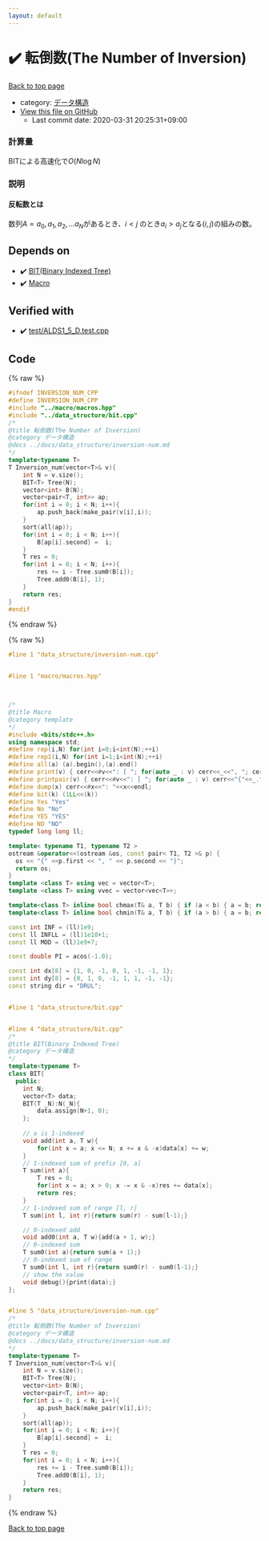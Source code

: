 ```yaml
---
layout: default
---
```


<!-- mathjax config similar to math.stackexchange -->
<script type="text/javascript" async
  src="https://cdnjs.cloudflare.com/ajax/libs/mathjax/2.7.5/MathJax.js?config=TeX-MML-AM_CHTML">
</script>
<script type="text/x-mathjax-config">
  MathJax.Hub.Config({
    TeX: { equationNumbers: { autoNumber: "AMS" }},
    tex2jax: {
      inlineMath: [ ['$','$'] ],
      processEscapes: true
    },
    "HTML-CSS": { matchFontHeight: false },
    displayAlign: "left",
    displayIndent: "2em"
  });
</script>

<script type="text/javascript" src="https://cdnjs.cloudflare.com/ajax/libs/jquery/3.4.1/jquery.min.js"></script>
<script src="https://cdn.jsdelivr.net/npm/jquery-balloon-js@1.1.2/jquery.balloon.min.js" integrity="sha256-ZEYs9VrgAeNuPvs15E39OsyOJaIkXEEt10fzxJ20+2I=" crossorigin="anonymous"></script>
<script type="text/javascript" src="../../assets/js/copy-button.js"></script>
<link rel="stylesheet" href="../../assets/css/copy-button.css" />


# :heavy_check_mark: 転倒数(The Number of Inversion)

<a href="../../index.html">Back to top page</a>

* category: <a href="../../index.html#c1c7278649b583761cecd13e0628181d">データ構造</a>
* <a href="{{ site.github.repository_url }}/blob/master/data_structure/inversion-num.cpp">View this file on GitHub</a>
    - Last commit date: 2020-03-31 20:25:31+09:00




### 計算量
BITによる高速化で$O(N\log N)$

### 説明
#### 反転数とは
数列$A = a_0, a_1, a_2, ... a_N$があるとき、$i \lt  j$ のとき$a_i \gt a_j$となる$(i,  j)$の組みの数。


## Depends on

* :heavy_check_mark: <a href="bit.cpp.html">BIT(Binary Indexed Tree)</a>
* :heavy_check_mark: <a href="../macro/macros.hpp.html">Macro</a>


## Verified with

* :heavy_check_mark: <a href="../../verify/test/ALDS1_5_D.test.cpp.html">test/ALDS1_5_D.test.cpp</a>


## Code

<a id="unbundled"></a>
{% raw %}
```cpp
#ifndef INVERSION_NUM_CPP
#define INVERSION_NUM_CPP
#include "../macro/macros.hpp"
#include "../data_structure/bit.cpp"
/*
@title 転倒数(The Number of Inversion)
@category データ構造
@docs ../docs/data_structure/inversion-num.md
*/
template<typename T> 
T Inversion_num(vector<T>& v){
    int N = v.size();
    BIT<T> Tree(N);
    vector<int> B(N);
    vector<pair<T, int>> ap;
    for(int i = 0; i < N; i++){
        ap.push_back(make_pair(v[i],i));
    }
    sort(all(ap));
    for(int i = 0; i < N; i++){
        B[ap[i].second] =  i;
    }
    T res = 0;
    for(int i = 0; i < N; i++){
        res += i - Tree.sum0(B[i]);
        Tree.add0(B[i], 1);
    }
    return res;
}
#endif
```
{% endraw %}

<a id="bundled"></a>
{% raw %}
```cpp
#line 1 "data_structure/inversion-num.cpp"


#line 1 "macro/macros.hpp"



/*
@title Macro
@category template
*/
#include <bits/stdc++.h>
using namespace std;
#define rep(i,N) for(int i=0;i<int(N);++i)
#define rep1(i,N) for(int i=1;i<int(N);++i)
#define all(a) (a).begin(),(a).end()
#define print(v) { cerr<<#v<<": [ "; for(auto _ : v) cerr<<_<<", "; cerr<<"]"<<endl; }
#define printpair(v) { cerr<<#v<<": [ "; for(auto _ : v) cerr<<"{"<<_.first<<","<<_.second<<"}"<<", "; cerr<<"]"<<endl; }
#define dump(x) cerr<<#x<<": "<<x<<endl;
#define bit(k) (1LL<<(k))
#define Yes "Yes"
#define No "No"
#define YES "YES"
#define NO "NO"
typedef long long ll;

template< typename T1, typename T2 >
ostream &operator<<(ostream &os, const pair< T1, T2 >& p) {
  os << "{" <<p.first << ", " << p.second << "}";
  return os;
}
template <class T> using vec = vector<T>;
template <class T> using vvec = vector<vec<T>>;

template<class T> inline bool chmax(T& a, T b) { if (a < b) { a = b; return true; } return false; }
template<class T> inline bool chmin(T& a, T b) { if (a > b) { a = b; return true; } return false; }

const int INF = (ll)1e9;
const ll INFLL = (ll)1e18+1;
const ll MOD = (ll)1e9+7;

const double PI = acos(-1.0);

const int dx[8] = {1, 0, -1, 0, 1, -1, -1, 1};
const int dy[8] = {0, 1, 0, -1, 1, 1, -1, -1};
const string dir = "DRUL";


#line 1 "data_structure/bit.cpp"


#line 4 "data_structure/bit.cpp"
/*
@title BIT(Binary Indexed Tree)
@category データ構造
*/
template<typename T>
class BIT{
  public:
    int N;
    vector<T> data;
    BIT(T _N):N(_N){
        data.assign(N+1, 0);
    };
    
    // a is 1-indexed
    void add(int a, T w){
        for(int x = a; x <= N; x += x & -x)data[x] += w;
    }
    // 1-indexed sum of prefix [0, a]
    T sum(int a){
        T res = 0;
        for(int x = a; x > 0; x -= x & -x)res += data[x];
        return res;
    }
    // 1-indexed sum of range [l, r]
    T sum(int l, int r){return sum(r) - sum(l-1);}

    // 0-indexed add
    void add0(int a, T w){add(a + 1, w);}
    // 0-indexed sum
    T sum0(int a){return sum(a + 1);}
    // 0-indexed sum of range
    T sum0(int l, int r){return sum0(r) - sum0(l-1);}
    // show the value
    void debug(){print(data);}
};


#line 5 "data_structure/inversion-num.cpp"
/*
@title 転倒数(The Number of Inversion)
@category データ構造
@docs ../docs/data_structure/inversion-num.md
*/
template<typename T> 
T Inversion_num(vector<T>& v){
    int N = v.size();
    BIT<T> Tree(N);
    vector<int> B(N);
    vector<pair<T, int>> ap;
    for(int i = 0; i < N; i++){
        ap.push_back(make_pair(v[i],i));
    }
    sort(all(ap));
    for(int i = 0; i < N; i++){
        B[ap[i].second] =  i;
    }
    T res = 0;
    for(int i = 0; i < N; i++){
        res += i - Tree.sum0(B[i]);
        Tree.add0(B[i], 1);
    }
    return res;
}


```
{% endraw %}

<a href="../../index.html">Back to top page</a>

